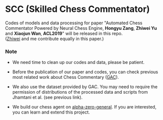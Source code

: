 # SCC (Skilled Chess Commentator)

Codes of models and data processing for paper "Automated Chess Commentator Powered by Neural Chess Engine, **Hongyu Zang**, **Zhiwei Yu** and **Xiaojun Wan**, **ACL2019**" will be released in this repo.  
([Zhiwei](https://github.com/ArleneYuZhiwei) and me contribute equally in this paper.)


### Note

* We need time to clean up our codes and data, please be patient.

* Before the publication of our paper and codes, you can check previous most related work about Chess Commentary ([GAC](https://github.com/harsh19/ChessCommentaryGeneration)).

* We also use the dataset provided by GAC. You may need to require the permission of distributions of the processed data and scripts from Jhamtani et al. (see previous link).

* We build our chess agent on [alpha-zero-general](https://github.com/suragnair/alpha-zero-general). If you are interested, you can learn and extend this project.
